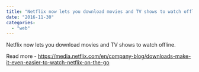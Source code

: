 ```yaml
---
title: "Netflix now lets you download movies and TV shows to watch offline."
date: "2016-11-30"
categories: 
  - "web"
---
```


Netflix now lets you download movies and TV shows to watch offline.

Read more - https://media.netflix.com/en/company-blog/downloads-make-it-even-easier-to-watch-netflix-on-the-go
